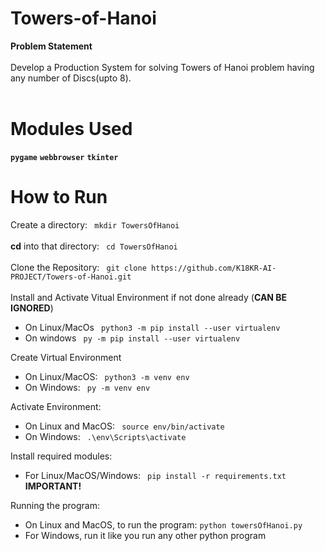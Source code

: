 # Towers-of-Hanoi
<b>Problem Statement</b><br><br>
Develop a Production System for solving Towers of Hanoi problem having any number of Discs(upto 8).<br><br>

# Modules Used
**```pygame```**
__```webbrowser```__
__```tkinter```__



# How to Run
Create a directory: 
``` mkdir TowersOfHanoi```
<br>
<br>
<b>cd</b> into that directory: 
``` cd TowersOfHanoi```
<br>
<br>
Clone the Repository: 
``` git clone https://github.com/K18KR-AI-PROJECT/Towers-of-Hanoi.git```
<br>
<br>
Install and Activate Vitual Environment if not done already (<b>CAN BE IGNORED</b>)
<br>
- On Linux/MacOs
``` python3 -m pip install --user virtualenv``` 
- On windows
``` py -m pip install --user virtualenv```

Create Virtual Environment
- On Linux/MacOS:
``` python3 -m venv env```
- On Windows:
``` py -m venv env```

Activate Environment:
- On Linux and MacOS:
``` source env/bin/activate```
- On Windows:
``` .\env\Scripts\activate```

Install required modules:
- For Linux/MacOS/Windows: 
``` pip install -r requirements.txt```  <b>IMPORTANT!</b> <br>

Running the program:
- On Linux and MacOS, to run the program: 
``` python towersOfHanoi.py ```  
- For Windows, run it like you run any other python program

